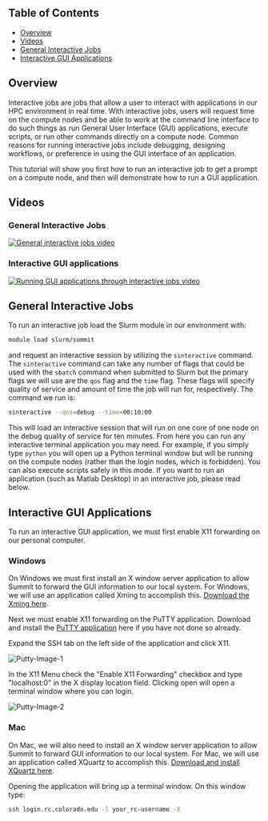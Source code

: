 ## Table of Contents
- [Overview](#overview)
- [Videos](#videos)
- [General Interactive Jobs](#general-interactive-jobs)
- [Interactive GUI Applications](#interactive-gui-applications)

## Overview

Interactive jobs are jobs that allow a user to interact with applications in our HPC environment in real time. With interactive jobs, users will request time on the compute nodes and be able to work at the command line interface to do such things as run General User Interface (GUI) applications, execute scripts, or run other commands directly on a compute node.  Common reasons for running interactive jobs include debugging, designing workflows, or preference in using the GUI interface of an application.

This tutorial will show you first how to run an interactive job to get a prompt on a compute node, and then will demonstrate how to run a GUI application.

## Videos

### General Interactive Jobs
[![General interactive jobs video](https://raw.githubusercontent.com/ResearchComputing/Research-Computing-User-Tutorials/master/Interactive-Jobs/Interactive-Jobs-Video.jpg)](https://www.youtube.com/watch?v=s53sjDubBpo)  

### Interactive GUI applications
[![Running GUI applications through interactive jobs video](https://raw.githubusercontent.com/ResearchComputing/Research-Computing-User-Tutorials/master/Interactive-Jobs/Gui-Applications-Video.jpg)](https://www.youtube.com/watch?v=DFnHsMxPC5w&feature=youtu.be) 

## General Interactive Jobs
To run an interactive job load the Slurm module in our environment with:

```bash
module load slurm/summit
```

and request an interactive session by utilizing the `sinteractive` command. 
The `sinteractive` command can take any number of flags that could be used with the `sbatch` command when submitted to Slurm but the primary flags we will use are the `qos` flag and the `time` flag. These flags will specify quality of service and amount of time the job will run for, respectively. The command we run is:

```bash
sinteractive --qos=debug --time=00:10:00
``` 

This will load an interactive session that will run on one core of one node on the debug quality of service for ten minutes. From here you can run any interactive terminal application you may need.  For example, if you simply type `python` you will open up a Python terminal window but will be running on the compute nodes (rather than the login nodes, which is forbidden).  You can also execute scripts safely in this mode.  If you want to run an application (such as Matlab Desktop) in an interactive job, please read below.

## Interactive GUI Applications

To run an interactive GUI application, we must first enable X11 forwarding on our personal computer.  

### Windows

On Windows we must first install an X window server application to allow Summit to forward the GUI information to our local system. For Windows, we will use an application called Xming to accomplish this. [Download the Xming here](https://sourceforge.net/projects/xming/).

Next we must enable X11 forwarding on the PuTTY application. Download and install the [PuTTY application](https://www.chiark.greenend.org.uk/~sgtatham/putty/latest.html) here if you have not done so already. 

Expand the SSH tab on the left side of the application and click X11.

![Putty-Image-1](https://raw.githubusercontent.com/ResearchComputing/Research-Computing-User-Tutorials/master/Interactive-Jobs/putty-1.png)

In the X11 Menu check the "Enable X11 Forwarding" checkbox and type "localhost:0" in the X display location field.
Clicking open will open a terminal window where you can login.

![Putty-Image-2](https://raw.githubusercontent.com/ResearchComputing/Research-Computing-User-Tutorials/master/Interactive-Jobs/putty-2.png)

### Mac

On Mac, we will also need to install an X window server application to allow Summit to forward GUI information to our local system. For Mac, we will use an application called XQuartz to accomplish this. [Download and install XQuartz here](https://www.xquartz.org/).

Opening the application will bring up a terminal window. On this window type:
```bash
ssh login.rc.colorado.edu -l your_rc-username -X
``` 
